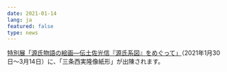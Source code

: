 ```yaml
---
date: 2021-01-14
lang: ja
featured: false
type: news
---
```

<a href="https://www.kosetsu-museum.or.jp/nakanoshima/exhibition/%e6%ba%90%e6%b0%8f%e7%89%a9%e8%aa%9e%e3%81%ae%e7%b5%b5%e7%94%bb%e2%80%95%e4%bc%9d%e5%9c%9f%e4%bd%90%e5%85%89%e4%bf%a1%e3%80%8c%e6%ba%90%e6%b0%8f%e7%b3%bb%e5%9b%b3%e3%80%8d%e3%82%92%e3%82%81%e3%81%90/" target="_blank">特別展「源氏物語の絵画―伝土佐光信『源氏系図』をめぐって」</a>（2021年1月30日～3月14日）に、「三条西実隆像紙形」が出陳されます。
